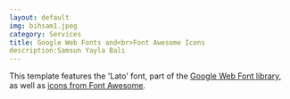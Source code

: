 ```yaml
---
layout: default
img: bihsam1.jpeg
category: Services
title: Google Web Fonts and<br>Font Awesome Icons
description:Samsun Yayla Balı
---
```

This template features the 'Lato' font, part of the [Google Web Font library](http://www.google.com/fonts), as well as [icons from Font Awesome](http://fontawesome.io).
